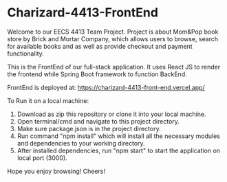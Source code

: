 # Charizard-4413-FrontEnd
Welcome to our EECS 4413 Team Project.
Project is about Mom&Pop book store by Brick and Mortar Company, which allows users to browse, search for available books and as well as provide checkout and payment functionality.

This is the FrontEnd of our full-stack application.
It uses React JS to render the frontend while Spring Boot framework to function BackEnd. 

FrontEnd is deployed at: 
https://charizard-4413-front-end.vercel.app/

To Run it on a local machine:
1. Download as zip this repository or clone it into your local machine.
2. Open terminal/cmd and navigate to this project directory. 
3. Make sure package.json is in the project directory.
4. Run command "npm install" which will install all the necessary modules and dependencies to your working directory.
5. After installed dependencies, run "npm start" to start the application on local port (3000).

Hope you enjoy browsing! Cheers!
